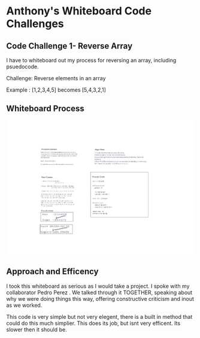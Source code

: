 # Anthony's Whiteboard Code Challenges



## Code Challenge 1- Reverse Array

I have to whiteboard out my process for reversing an array, including psuedocode.

Challenge: Reverse elements in an array

Example : [1,2,3,4,5] becomes [5,4,3,2,1]

## Whiteboard Process

![reverseArray Whiteboard](../Images/reverseArray.jpg)


## Approach and Efficency

I took this whiteboard as serious as I would take a project. I spoke with my collaborator  Pedro Perez . We talked through it TOGETHER, speaking about why we were doing things this way, offering constructive criticism and inout as we worked. 

This code is very simple but not very elegent, there is a built in method that could do this much simplier. This does its job, but isnt very efficent. Its slower then it should be. 
